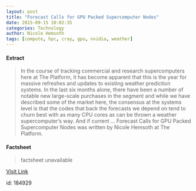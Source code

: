 ```yaml
---
layout: post
title: "Forecast Calls for GPU Packed Supercomputer Nodes"
date: 2015-09-15 10:02:35
categories: Technology
author: Nicole Hemsoth
tags: [compute, hpc, cray, gpu, nvidia, weather]
---
```



#### Extract
>In the course of tracking commercial and research supercomputers here at The Platform, it has become apparent that this is the year for massive refreshes and updates to existing weather prediction systems.
In the last six months alone, there have been a number of notable new large-scale purchases in the segment and while we have described some of the market here, the consensus at the systems level is that the codes that back the forecasts we depend on tend to churn best with as many CPU cores as can be thrown a weather supercomputer&#8217;s way. And if current  &#8230;
Forecast Calls for GPU Packed Supercomputer Nodes was written by Nicole Hemsoth at The Platform.

#### Factsheet
>factsheet unavailable

[Visit Link](http://www.theplatform.net/2015/09/15/forecast-calls-for-gpu-packed-supercomputer-nodes/)

id:  184929
